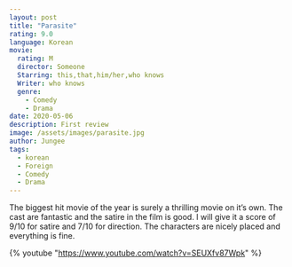 ```yaml
---
layout: post
title: "Parasite"
rating: 9.0
language: Korean
movie:
  rating: M
  director: Someone
  Starring: this,that,him/her,who knows
  Writer: who knows
  genre: 
    - Comedy
    - Drama
date: 2020-05-06
description: First review
image: /assets/images/parasite.jpg
author: Jungee
tags:
  - korean
  - Foreign
  - Comedy
  - Drama
---
```




The biggest hit movie of the year is surely a thrilling movie on it’s own. The cast are fantastic and the satire in the film is good. I will give it a score of 9/10 for satire and 7/10 for direction. The characters are nicely placed and everything is fine.

{% youtube "https://www.youtube.com/watch?v=SEUXfv87Wpk" %}

